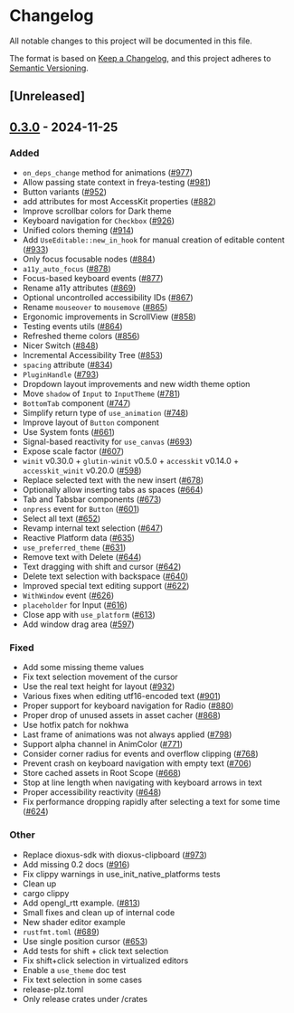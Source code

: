 # Changelog

All notable changes to this project will be documented in this file.

The format is based on [Keep a Changelog](https://keepachangelog.com/en/1.0.0/),
and this project adheres to [Semantic Versioning](https://semver.org/spec/v2.0.0.html).

## [Unreleased]

## [0.3.0](https://github.com/zuiyu1998/freya/compare/freya-hooks-v0.2.1...freya-hooks-v0.3.0) - 2024-11-25

### Added

- `on_deps_change` method for animations ([#977](https://github.com/zuiyu1998/freya/pull/977))
- Allow passing state context in freya-testing ([#981](https://github.com/zuiyu1998/freya/pull/981))
- Button variants ([#952](https://github.com/zuiyu1998/freya/pull/952))
- add attributes for most AccessKit properties ([#882](https://github.com/zuiyu1998/freya/pull/882))
- Improve scrollbar colors for Dark theme
- Keyboard navigation for `Checkbox` ([#926](https://github.com/zuiyu1998/freya/pull/926))
- Unified colors theming ([#914](https://github.com/zuiyu1998/freya/pull/914))
- Add `UseEditable::new_in_hook` for manual creation of editable content ([#933](https://github.com/zuiyu1998/freya/pull/933))
- Only focus focusable nodes ([#884](https://github.com/zuiyu1998/freya/pull/884))
- `a11y_auto_focus` ([#878](https://github.com/zuiyu1998/freya/pull/878))
- Focus-based keyboard events ([#877](https://github.com/zuiyu1998/freya/pull/877))
- Rename a11y attributes ([#869](https://github.com/zuiyu1998/freya/pull/869))
- Optional uncontrolled accessibility IDs ([#867](https://github.com/zuiyu1998/freya/pull/867))
- Rename `mouseover` to `mousemove` ([#865](https://github.com/zuiyu1998/freya/pull/865))
- Ergonomic improvements in ScrollView ([#858](https://github.com/zuiyu1998/freya/pull/858))
- Testing events utils ([#864](https://github.com/zuiyu1998/freya/pull/864))
- Refreshed theme colors ([#856](https://github.com/zuiyu1998/freya/pull/856))
- Nicer Switch ([#848](https://github.com/zuiyu1998/freya/pull/848))
- Incremental Accessibility Tree ([#853](https://github.com/zuiyu1998/freya/pull/853))
- `spacing` attribute ([#834](https://github.com/zuiyu1998/freya/pull/834))
- `PluginHandle` ([#793](https://github.com/zuiyu1998/freya/pull/793))
- Dropdown layout improvements and new width theme option
- Move `shadow` of `Input` to `InputTheme` ([#781](https://github.com/zuiyu1998/freya/pull/781))
- `BottomTab` component ([#747](https://github.com/zuiyu1998/freya/pull/747))
- Simplify return type of `use_animation` ([#748](https://github.com/zuiyu1998/freya/pull/748))
- Improve layout of `Button` component
- Use System fonts ([#661](https://github.com/zuiyu1998/freya/pull/661))
- Signal-based reactivity for `use_canvas` ([#693](https://github.com/zuiyu1998/freya/pull/693))
- Expose scale factor ([#607](https://github.com/zuiyu1998/freya/pull/607))
- `winit` v0.30.0 + `glutin-winit` v0.5.0 + `accesskit` v0.14.0 + `accesskit_winit` v0.20.0  ([#598](https://github.com/zuiyu1998/freya/pull/598))
- Replace selected text with the new insert ([#678](https://github.com/zuiyu1998/freya/pull/678))
- Optionally allow inserting tabs as spaces ([#664](https://github.com/zuiyu1998/freya/pull/664))
- Tab and Tabsbar components ([#673](https://github.com/zuiyu1998/freya/pull/673))
- `onpress` event for `Button` ([#601](https://github.com/zuiyu1998/freya/pull/601))
- Select all text ([#652](https://github.com/zuiyu1998/freya/pull/652))
- Revamp internal text selection ([#647](https://github.com/zuiyu1998/freya/pull/647))
- Reactive Platform data ([#635](https://github.com/zuiyu1998/freya/pull/635))
- `use_preferred_theme` ([#631](https://github.com/zuiyu1998/freya/pull/631))
- Remove text with Delete ([#644](https://github.com/zuiyu1998/freya/pull/644))
- Text dragging with shift and cursor ([#642](https://github.com/zuiyu1998/freya/pull/642))
- Delete text selection with backspace ([#640](https://github.com/zuiyu1998/freya/pull/640))
- Improved special text editing support ([#622](https://github.com/zuiyu1998/freya/pull/622))
- `WithWindow` event ([#626](https://github.com/zuiyu1998/freya/pull/626))
- `placeholder` for Input ([#616](https://github.com/zuiyu1998/freya/pull/616))
- Close app with `use_platform` ([#613](https://github.com/zuiyu1998/freya/pull/613))
- Add window drag area ([#597](https://github.com/zuiyu1998/freya/pull/597))

### Fixed

- Add some missing  theme values
- Fix text selection movement of the cursor
- Use the real text height for layout ([#932](https://github.com/zuiyu1998/freya/pull/932))
- Various fixes when editing utf16-encoded text ([#901](https://github.com/zuiyu1998/freya/pull/901))
- Proper support for keyboard navigation for Radio ([#880](https://github.com/zuiyu1998/freya/pull/880))
- Proper drop of unused assets in asset cacher ([#868](https://github.com/zuiyu1998/freya/pull/868))
- Use hotfix patch for nokhwa
- Last frame of animations was not always applied ([#798](https://github.com/zuiyu1998/freya/pull/798))
- Support alpha channel in AnimColor ([#771](https://github.com/zuiyu1998/freya/pull/771))
- Consider corner radius for events and overflow clipping ([#768](https://github.com/zuiyu1998/freya/pull/768))
- Prevent crash on keyboard navigation with empty text ([#706](https://github.com/zuiyu1998/freya/pull/706))
- Store cached assets in Root Scope ([#668](https://github.com/zuiyu1998/freya/pull/668))
- Stop at line length when navigating with keyboard arrows in text
- Proper accessibility reactivity ([#648](https://github.com/zuiyu1998/freya/pull/648))
- Fix performance dropping rapidly after selecting a text for some time ([#624](https://github.com/zuiyu1998/freya/pull/624))

### Other

- Replace dioxus-sdk with dioxus-clipboard ([#973](https://github.com/zuiyu1998/freya/pull/973))
- Add missing 0.2 docs ([#916](https://github.com/zuiyu1998/freya/pull/916))
- Fix clippy warnings in use_init_native_platforms tests
- Clean up
- cargo clippy
- Add opengl_rtt example. ([#813](https://github.com/zuiyu1998/freya/pull/813))
- Small fixes and clean up of internal code
- New shader editor example
- `rustfmt.toml` ([#689](https://github.com/zuiyu1998/freya/pull/689))
- Use single position cursor ([#653](https://github.com/zuiyu1998/freya/pull/653))
- Add tests for shift + click text selection
- Fix shift+click selection in virtualized editors
- Enable a `use_theme` doc test
- Fix text selection in some cases
- release-plz.toml
- Only release crates under /crates
